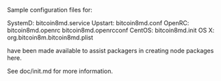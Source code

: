 Sample configuration files for:

SystemD: bitcoin8md.service
Upstart: bitcoin8md.conf
OpenRC:  bitcoin8md.openrc
         bitcoin8md.openrcconf
CentOS:  bitcoin8md.init
OS X:    org.bitcoin8m.bitcoin8md.plist

have been made available to assist packagers in creating node packages here.

See doc/init.md for more information.
